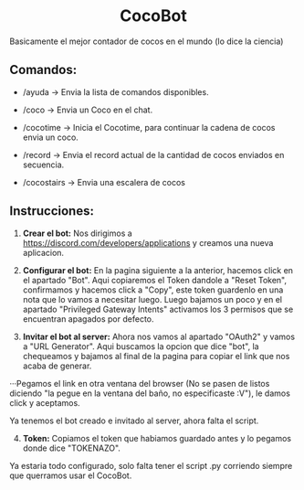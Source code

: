 <h1 align="center"> CocoBot </h1>
Basicamente el mejor contador de cocos en el mundo (lo dice la ciencia)


## Comandos:

* /ayuda -> Envia la lista de comandos disponibles.

* /coco -> Envia un Coco en el chat.

* /cocotime -> Inicia el Cocotime, para continuar la cadena de cocos envia un coco.

* /record -> Envia el record actual de la cantidad de cocos enviados en secuencia.

* /cocostairs -> Envia una escalera de cocos


## Instrucciones:

1. **Crear el bot:** 
Nos dirigimos a https://discord.com/developers/applications y creamos una nueva aplicacion.

2. **Configurar el bot:** 
En la pagina siguiente a la anterior, hacemos click en el apartado "Bot". Aqui copiaremos el Token dandole a "Reset Token", confirmamos y hacemos click a "Copy", este token guardenlo en una nota que lo vamos a necesitar luego. Luego bajamos un poco y en el apartado "Privileged Gateway Intents" activamos los 3 permisos que se encuentran apagados por defecto. 

3. **Invitar el bot al server:**
Ahora nos vamos al apartado "OAuth2" y vamos a "URL Generator". Aqui buscamos la opcion que dice "bot", la chequeamos y bajamos al final de la pagina para copiar el link que nos acaba de generar.  

···Pegamos el link en otra ventana del browser (No se pasen de listos diciendo "la pegue en la ventana del baño, no especificaste :V"), le damos click y aceptamos.

Ya tenemos el bot creado e invitado al server, ahora falta el script.

4. **Token:** 
Copiamos el token que habiamos guardado antes y lo pegamos donde dice "TOKENAZO".

Ya estaria todo configurado, solo falta tener el script .py corriendo siempre que querramos usar el CocoBot.  